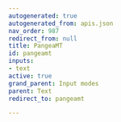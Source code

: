 ```yaml
---
autogenerated: true
autogenerated_from: apis.json
nav_order: 987
redirect_from: null
title: PangeaMT
id: pangeamt
inputs:
- text
active: true
grand_parent: Input modes
parent: Text
redirect_to: pangeamt

---
```


